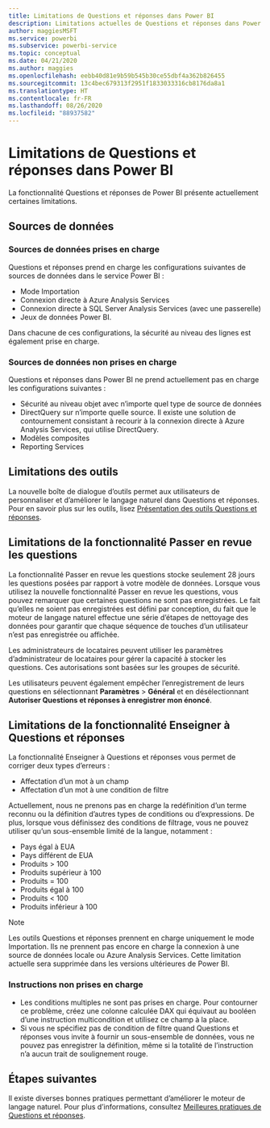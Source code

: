```yaml
---
title: Limitations de Questions et réponses dans Power BI
description: Limitations actuelles de Questions et réponses dans Power BI
author: maggiesMSFT
ms.service: powerbi
ms.subservice: powerbi-service
ms.topic: conceptual
ms.date: 04/21/2020
ms.author: maggies
ms.openlocfilehash: eebb40d81e9b59b545b30ce55dbf4a362b826455
ms.sourcegitcommit: 13c4bec679313f2951f1833033316cb8176da8a1
ms.translationtype: HT
ms.contentlocale: fr-FR
ms.lasthandoff: 08/26/2020
ms.locfileid: "88937582"
---
```

# <a name="limitations-of-power-bi-qa"></a>Limitations de Questions et réponses dans Power BI

La fonctionnalité Questions et réponses de Power BI présente actuellement certaines limitations.

## <a name="data-sources"></a>Sources de données

### <a name="supported-data-sources"></a>Sources de données prises en charge

Questions et réponses prend en charge les configurations suivantes de sources de données dans le service Power BI :

- Mode Importation
- Connexion directe à Azure Analysis Services
- Connexion directe à SQL Server Analysis Services (avec une passerelle)
- Jeux de données Power BI.

Dans chacune de ces configurations, la sécurité au niveau des lignes est également prise en charge.

### <a name="data-sources-not-supported"></a>Sources de données non prises en charge

Questions et réponses dans Power BI ne prend actuellement pas en charge les configurations suivantes :

- Sécurité au niveau objet avec n’importe quel type de source de données
- DirectQuery sur n’importe quelle source. Il existe une solution de contournement consistant à recourir à la connexion directe à Azure Analysis Services, qui utilise DirectQuery.
- Modèles composites
- Reporting Services 

## <a name="tooling-limitations"></a>Limitations des outils

La nouvelle boîte de dialogue d’outils permet aux utilisateurs de personnaliser et d’améliorer le langage naturel dans Questions et réponses. Pour en savoir plus sur les outils, lisez [Présentation des outils Questions et réponses](q-and-a-tooling-intro.md).

## <a name="review-question-limitations"></a>Limitations de la fonctionnalité Passer en revue les questions

La fonctionnalité Passer en revue les questions stocke seulement 28 jours les questions posées par rapport à votre modèle de données. Lorsque vous utilisez la nouvelle fonctionnalité Passer en revue les questions, vous pouvez remarquer que certaines questions ne sont pas enregistrées. Le fait qu’elles ne soient pas enregistrées est défini par conception, du fait que le moteur de langage naturel effectue une série d’étapes de nettoyage des données pour garantir que chaque séquence de touches d’un utilisateur n’est pas enregistrée ou affichée.

Les administrateurs de locataires peuvent utiliser les paramètres d’administrateur de locataires pour gérer la capacité à stocker les questions. Ces autorisations sont basées sur les groupes de sécurité. 

Les utilisateurs peuvent également empêcher l’enregistrement de leurs questions en sélectionnant **Paramètres** > **Général** et en désélectionnant **Autoriser Questions et réponses à enregistrer mon énoncé**. 

## <a name="teach-qa-limitations"></a>Limitations de la fonctionnalité Enseigner à Questions et réponses

La fonctionnalité Enseigner à Questions et réponses vous permet de corriger deux types d’erreurs :

- Affectation d’un mot à un champ
- Affectation d’un mot à une condition de filtre

Actuellement, nous ne prenons pas en charge la redéfinition d’un terme reconnu ou la définition d’autres types de conditions ou d’expressions. De plus, lorsque vous définissez des conditions de filtrage, vous ne pouvez utiliser qu’un sous-ensemble limité de la langue, notamment :

- Pays égal à EUA
- Pays différent de EUA
- Produits > 100
- Produits supérieur à 100
- Produits = 100
- Produits égal à 100
- Produits < 100
- Produits inférieur à 100

> [!NOTE]
> Les outils Questions et réponses prennent en charge uniquement le mode Importation. Ils ne prennent pas encore en charge la connexion à une source de données locale ou Azure Analysis Services. Cette limitation actuelle sera supprimée dans les versions ultérieures de Power BI.

### <a name="statements-not-supported"></a>Instructions non prises en charge

- Les conditions multiples ne sont pas prises en charge. Pour contourner ce problème, créez une colonne calculée DAX qui équivaut au booléen d’une instruction multicondition et utilisez ce champ à la place.
- Si vous ne spécifiez pas de condition de filtre quand Questions et réponses vous invite à fournir un sous-ensemble de données, vous ne pouvez pas enregistrer la définition, même si la totalité de l’instruction n’a aucun trait de soulignement rouge.

## <a name="next-steps"></a>Étapes suivantes

Il existe diverses bonnes pratiques permettant d’améliorer le moteur de langage naturel. Pour plus d’informations, consultez [Meilleures pratiques de Questions et réponses](q-and-a-best-practices.md).
